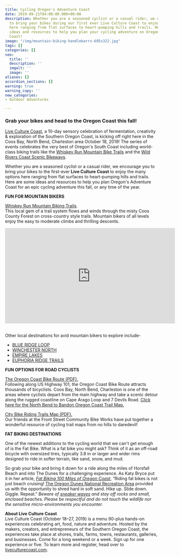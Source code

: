 ```yaml
---
title: Cycling Oregon's Adventure Coast
date: 2019-09-21T04:00:00.000+00:00
description: Whether you are a seasoned cyclist or a casual rider, we encourage you
  to bring your bikes during our first ever Live Culture Coast to enjoy the many options
  here ranging from flat surfaces to heart-pumping hills and trails. Here are some
  ideas and resources to help you plan your cycling adventure on Oregon’s Adventure
  Coast!
image: "/img/mountain-biking-handlebarrs-695x322.jpg"
tags: []
categories: []
seo:
  title: ''
  description: ''
  imgalt: ''
  image: ''
aliases: []
accordion_sections: []
warning: true
warning_copy: ''
new_categories:
- Outdoor Adventures

---
```

### Grab your bikes and head to the Oregon Coast this fall!

[Live Culture Coast](https://www.oregonsadventurecoast.com/event/live-culture-coast/), a 10-day sensory celebration of fermentation, creativity & exploration of the Southern Oregon Coast, is kicking off right here in the Coos Bay, North Bend, Charleston area October 18, 2019! The series of events celebrates the very best of Oregon's South Coast including world-class biking trails like the [Whiskey Run Mountain Bike Trails](https://www.mtbproject.com/directory/8019222/whiskey-run-trails) and the [Wild Rivers Coast Scenic Bikeways](https://traveloregon.com/things-to-do/outdoor-recreation/bicycling/wild-rivers-coast-scenic-bikeway/).

Whether you are a seasoned cyclist or a casual rider, we encourage you to bring your bikes to the first-ever **Live Culture Coast** to enjoy the many options here ranging from flat surfaces to heart-pumping hills and trails. Here are some ideas and resources to help you plan Oregon's Adventure Coast for an epic cycling adventure this fall, or any time of the year.

**FUN FOR MOUNTAIN BIKERS**

[Whiskey Run Mountain Biking Trails](https://www.mtbproject.com/directory/8019222/whiskey-run-trails).  
This local gem of a trail system flows and winds through the misty Coos County Forest on cross-country style trails. Mountain bikers of all levels enjoy the easy to moderate climbs and thrilling descents.

<iframe width="560" height="315" src="https://www.youtube.com/embed/YA0X_rpH930" frameborder="0" allow="accelerometer; autoplay; encrypted-media; gyroscope; picture-in-picture" allowfullscreen></iframe>

<br>Other local destinations for avid mountain bikers to explore include-

* [BLUE RIDGE LOOP](http://coostrails.com/traildescriptions/blueridge/blueridge.htm)
* [WINCHESTER NORTH](https://www.mtbproject.com/trail/7032115/winchester-north)
* [EMPIRE LAKES](http://coosbay.org/uploads/PDF/Operations/Parks/John_Topits_Park/JOHN_TOPITS_PARK_TRAIL_MAP.pdf)
* [EUPHORIA RIDGE TRAILS](http://coostrails.com/traildescriptions/euphoriaridge/euphoriaridge.htm)

**FUN OPTIONS FOR ROAD CYCLISTS**

[The Oregon Coast Bike Route (PDF).](https://www.oregon.gov/ODOT/Programs/TDD%20Documents/oregon-coast-bike-route-map.pdf)  
Following along US Highway 101, the Oregon Coast Bike Route attracts thousands of bicyclists. Coos Bay, North Bend, Charleston is one of the areas where cyclists depart from the main highway and take a scenic detour along the rugged coastline on Cape Arago Loop and 7 Devils Road. [Click here for the North Bend to Bandon Oregon Coast Trail Map.](https://www.oregon.gov/oprd/PARKS/docs/OCT_g.pdf)

[City Bike Riding Trails Map (PDF).](https://www.oregonsadventurecoast.com/img/FSCBW-BIKE-TRAIL-MAPS.pdf)  
Our friends at the Front Street Community Bike Works have put together a wonderful resource of cycling trail maps from no hills to daredevil!

**FAT BIKING DESTINATIONS**

One of the newest additions to the cycling world that we can't get enough of is the Fat Bike. What is a fat bike you might ask? Think of it as an off-road bicycle with oversized tires, typically 3.8 in or larger and wider rims designed to ride in softer terrain, like sand, snow, and mud.

So grab your bike and bring it down for a ride along the miles of Horsfall Beach and into The Dunes for a challenging experience. As Katy Bryce put it in her article, [_Fat Biking 100 Miles of Oregon Coast_](https://traveloregon.com/things-to-do/outdoor-recreation/bicycling/fat-biking/fat-biking-100-miles-of-oregon-coast), “Riding fat bikes is not just beach cruising! [The Oregon Dunes National Recreation Area](https://www.stateparks.com/oregon_dunes.html) provided us with the opportunity to shred hard in soft sand. Hike up. Slide down. Giggle. Repeat.” _Beware of_ [_sneaker waves_](https://www.oregon.gov/oprd/PARKS/Pages/beach_safety.aspx) _and stay off rocks and small, enclosed beaches. Please be respectful and do not touch the wildlife nor the sensitive micro-environments you encounter._

**About Live Culture Coast**  
Live Culture Coast (October 18–27, 2019) is a menu 90-plus hands-on experiences celebrating art, food, nature and adventure. Hosted by the makers, creators, and entrepreneurs of the Southern Oregon Coast, the experiences take place at shores, trails, farms, towns, restaurants, galleries, and businesses. Come for a long weekend or a week. Sign up for one experience or five. To learn more and register, head over to [liveculturecoast.com](http://liveculturecoast.com/).